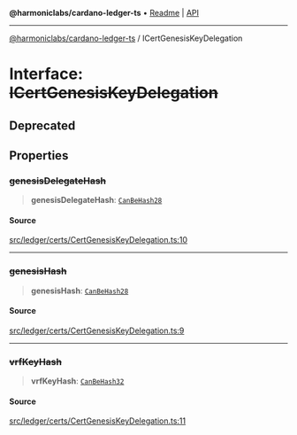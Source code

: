 **@harmoniclabs/cardano-ledger-ts** • [Readme](../Introduction.md) \| [API](../globals.md)

***

[@harmoniclabs/cardano-ledger-ts](../Introduction.md) / ICertGenesisKeyDelegation

# Interface: ~~ICertGenesisKeyDelegation~~

## Deprecated

## Properties

### ~~genesisDelegateHash~~

> **genesisDelegateHash**: [`CanBeHash28`](../type-aliases/CanBeHash28.md)

#### Source

[src/ledger/certs/CertGenesisKeyDelegation.ts:10](https://github.com/HarmonicLabs/cardano-ledger-ts/blob/d1659b0/src/ledger/certs/CertGenesisKeyDelegation.ts#L10)

***

### ~~genesisHash~~

> **genesisHash**: [`CanBeHash28`](../type-aliases/CanBeHash28.md)

#### Source

[src/ledger/certs/CertGenesisKeyDelegation.ts:9](https://github.com/HarmonicLabs/cardano-ledger-ts/blob/d1659b0/src/ledger/certs/CertGenesisKeyDelegation.ts#L9)

***

### ~~vrfKeyHash~~

> **vrfKeyHash**: [`CanBeHash32`](../type-aliases/CanBeHash32.md)

#### Source

[src/ledger/certs/CertGenesisKeyDelegation.ts:11](https://github.com/HarmonicLabs/cardano-ledger-ts/blob/d1659b0/src/ledger/certs/CertGenesisKeyDelegation.ts#L11)
